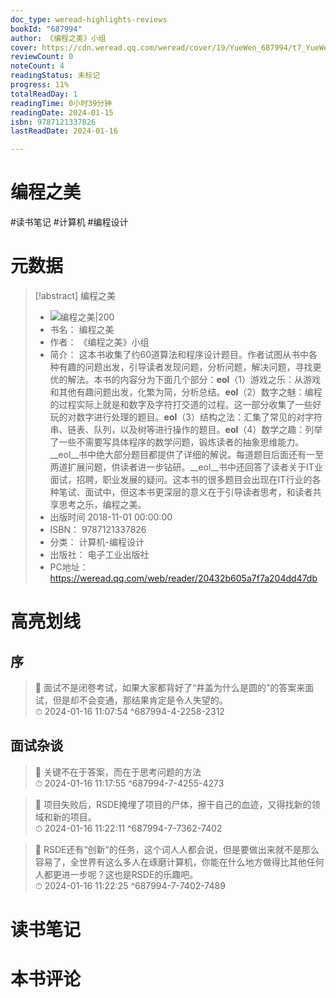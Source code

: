 ```yaml
---
doc_type: weread-highlights-reviews
bookId: "687994"
author: 《编程之美》小组
cover: https://cdn.weread.qq.com/weread/cover/19/YueWen_687994/t7_YueWen_687994.jpg
reviewCount: 0
noteCount: 4
readingStatus: 未标记
progress: 11%
totalReadDay: 1
readingTime: 0小时39分钟
readingDate: 2024-01-15
isbn: 9787121337826
lastReadDate: 2024-01-16

---
```


# 编程之美


#读书笔记 #计算机 #编程设计

# 元数据
> [!abstract] 编程之美
> - ![ 编程之美|200](https://cdn.weread.qq.com/weread/cover/19/YueWen_687994/t7_YueWen_687994.jpg)
> - 书名： 编程之美
> - 作者： 《编程之美》小组
> - 简介： 这本书收集了约60道算法和程序设计题目。作者试图从书中各种有趣的问题出发，引导读者发现问题，分析问题，解决问题，寻找更优的解法。本书的内容分为下面几个部分：__eol__（1）游戏之乐：从游戏和其他有趣问题出发，化繁为简，分析总结。__eol__（2）数字之魅：编程的过程实际上就是和数字及字符打交道的过程。这一部分收集了一些好玩的对数字进行处理的题目。__eol__（3）结构之法：汇集了常见的对字符串、链表、队列，以及树等进行操作的题目。__eol__（4）数学之趣：列举了一些不需要写具体程序的数学问题，锻炼读者的抽象思维能力。__eol__书中绝大部分题目都提供了详细的解说。每道题目后面还有一至两道扩展问题，供读者进一步钻研。__eol__书中还回答了读者关于IT业面试，招聘，职业发展的疑问。这本书的很多题目会出现在IT行业的各种笔试、面试中，但这本书更深层的意义在于引导读者思考，和读者共享思考之乐，编程之美。
> - 出版时间 2018-11-01 00:00:00
> - ISBN： 9787121337826
> - 分类： 计算机-编程设计
> - 出版社： 电子工业出版社
> - PC地址：https://weread.qq.com/web/reader/20432b605a7f7a204dd47db

# 高亮划线


## 序

> 📌 面试不是闭卷考试，如果大家都背好了“井盖为什么是圆的”的答案来面试，但是却不会变通，那结果肯定是令人失望的。  
> ⏱ 2024-01-16 11:07:54 ^687994-4-2258-2312

## 面试杂谈

> 📌 关键不在于答案，而在于思考问题的方法  
> ⏱ 2024-01-16 11:17:55 ^687994-7-4255-4273

> 📌 项目失败后，RSDE掩埋了项目的尸体，擦干自己的血迹，又得找新的领域和新的项目。  
> ⏱ 2024-01-16 11:22:11 ^687994-7-7362-7402

> 📌 RSDE还有“创新”的任务，这个词人人都会说，但是要做出来就不是那么容易了，全世界有这么多人在琢磨计算机，你能在什么地方做得比其他任何人都更进一步呢？这也是RSDE的乐趣吧。  
> ⏱ 2024-01-16 11:22:25 ^687994-7-7402-7489



# 读书笔记




# 本书评论

